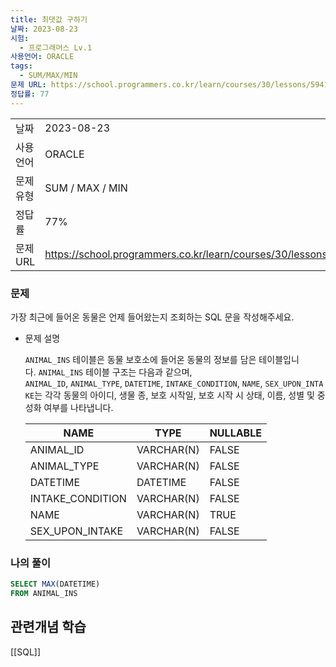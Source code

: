 ```yaml
---
title: 최댓값 구하기
날짜: 2023-08-23
시험:
  - 프로그래머스 Lv.1
사용언어: ORACLE
tags:
  - SUM/MAX/MIN
문제 URL: https://school.programmers.co.kr/learn/courses/30/lessons/59415
정답률: 77
---
```

|        |                                                                 |
| ------ | --------------------------------------------------------------- |
| 날짜     | 2023-08-23                                                      |
| 사용 언어  | ORACLE                                                          |
| 문제 유형  | SUM / MAX / MIN                                                 |
| 정답률    | 77%                                                             |
| 문제 URL | https://school.programmers.co.kr/learn/courses/30/lessons/59415 |

### 문제

가장 최근에 들어온 동물은 언제 들어왔는지 조회하는 SQL 문을 작성해주세요.

- 문제 설명
    
    `ANIMAL_INS` 테이블은 동물 보호소에 들어온 동물의 정보를 담은 테이블입니다. `ANIMAL_INS` 테이블 구조는 다음과 같으며,
    `ANIMAL_ID`, `ANIMAL_TYPE`, `DATETIME`, `INTAKE_CONDITION`, `NAME`, `SEX_UPON_INTAKE`는 각각 동물의 아이디, 생물 종, 보호 시작일, 보호 시작 시 상태, 이름, 성별 및 중성화 여부를 나타냅니다.
    
    | NAME | TYPE | NULLABLE |
    | --- | --- | --- |
    | ANIMAL_ID | VARCHAR(N) | FALSE |
    | ANIMAL_TYPE | VARCHAR(N) | FALSE |
    | DATETIME | DATETIME | FALSE |
    | INTAKE_CONDITION | VARCHAR(N) | FALSE |
    | NAME | VARCHAR(N) | TRUE |
    | SEX_UPON_INTAKE | VARCHAR(N) | FALSE |

### 나의 풀이

```sql
SELECT MAX(DATETIME)
FROM ANIMAL_INS
```

## 관련개념 학습

[[SQL]]